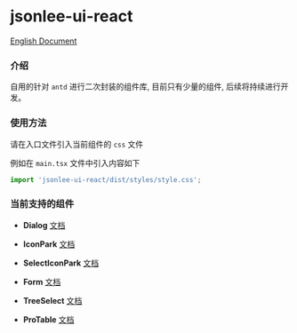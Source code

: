 # jsonlee-ui-react
[English Document](https://github.com/JsonLee12138/frontend-factory/blob/main/packages/jsonlee-ui-react/README.en.md)

### 介绍

自用的针对 `antd` 进行二次封装的组件库, 目前只有少量的组件, 后续将持续进行开发。

### 使用方法

请在入口文件引入当前组件的 `css` 文件

例如在 `main.tsx` 文件中引入内容如下
```ts
import 'jsonlee-ui-react/dist/styles/style.css';
```

### 当前支持的组件

- **Dialog** [文档](https://github.com/JsonLee12138/frontend-factory/blob/main/packages/jsonlee-ui-react/src/component/Dialog/README.md)

- **IconPark** [文档](https://github.com/JsonLee12138/frontend-factory/tree/main/packages/jsonlee-ui-react/src/component/IconPark/README.md)

- **SelectIconPark** [文档](https://github.com/JsonLee12138/frontend-factory/tree/main/packages/jsonlee-ui-react/src/component/SelectIconPark/README.md)

- **Form** [文档](https://github.com/JsonLee12138/frontend-factory/tree/main/packages/jsonlee-ui-react/src/component/Form/README.md)

- **TreeSelect** [文档](https://github.com/JsonLee12138/frontend-factory/tree/main/packages/jsonlee-ui-react/src/component/TreeSelect/README.md)

- **ProTable** [文档](https://github.com/JsonLee12138/frontend-factory/tree/main/packages/jsonlee-ui-react/src/component/ProTable/README.md)
